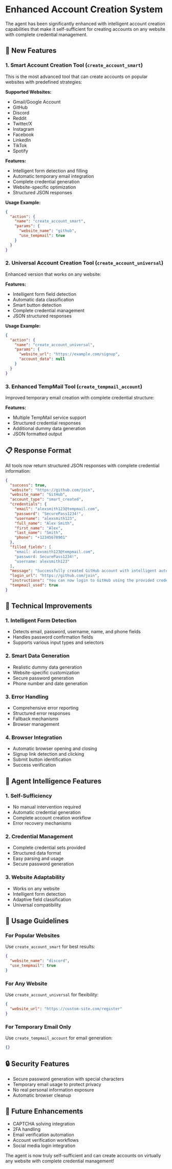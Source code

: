 # Enhanced Account Creation System

The agent has been significantly enhanced with intelligent account creation capabilities that make it self-sufficient for creating accounts on any website with complete credential management.

## 🚀 New Features

### 1. Smart Account Creation Tool (`create_account_smart`)

This is the most advanced tool that can create accounts on popular websites with predefined strategies:

**Supported Websites:**
- Gmail/Google Account
- GitHub
- Discord
- Reddit
- Twitter/X
- Instagram
- Facebook
- LinkedIn
- TikTok
- Spotify

**Features:**
- Intelligent form detection and filling
- Automatic temporary email integration
- Complete credential generation
- Website-specific optimization
- Structured JSON responses

**Usage Example:**
```json
{
  "action": {
    "name": "create_account_smart",
    "params": {
      "website_name": "github",
      "use_tempmail": true
    }
  }
}
```

### 2. Universal Account Creation Tool (`create_account_universal`)

Enhanced version that works on any website:

**Features:**
- Intelligent form field detection
- Automatic data classification
- Smart button detection
- Complete credential management
- JSON structured responses

**Usage Example:**
```json
{
  "action": {
    "name": "create_account_universal",
    "params": {
      "website_url": "https://example.com/signup",
      "account_data": null
    }
  }
}
```

### 3. Enhanced TempMail Tool (`create_tempmail_account`)

Improved temporary email creation with complete credential structure:

**Features:**
- Multiple TempMail service support
- Structured credential responses
- Additional dummy data generation
- JSON formatted output

## 📋 Response Format

All tools now return structured JSON responses with complete credential information:

```json
{
  "success": true,
  "website": "https://github.com/join",
  "website_name": "GitHub",
  "account_type": "smart_created",
  "credentials": {
    "email": "alexsmith123@tempmail.com",
    "password": "SecurePass1234!",
    "username": "alexsmith123",
    "full_name": "Alex Smith",
    "first_name": "Alex",
    "last_name": "Smith",
    "phone": "+12345678901"
  },
  "filled_fields": [
    "email: alexsmith123@tempmail.com",
    "password: SecurePass1234!",
    "username: alexsmith123"
  ],
  "message": "Successfully created GitHub account with intelligent automation",
  "login_url": "https://github.com/join",
  "instructions": "You can now login to GitHub using the provided credentials",
  "tempmail_used": true
}
```

## 🔧 Technical Improvements

### 1. Intelligent Form Detection
- Detects email, password, username, name, and phone fields
- Handles password confirmation fields
- Supports various input types and selectors

### 2. Smart Data Generation
- Realistic dummy data generation
- Website-specific customization
- Secure password generation
- Phone number and date generation

### 3. Error Handling
- Comprehensive error reporting
- Structured error responses
- Fallback mechanisms
- Browser management

### 4. Browser Integration
- Automatic browser opening and closing
- Signup link detection and clicking
- Submit button identification
- Success verification

## 🎯 Agent Intelligence Features

### 1. Self-Sufficiency
- No manual intervention required
- Automatic credential generation
- Complete account creation workflow
- Error recovery mechanisms

### 2. Credential Management
- Complete credential sets provided
- Structured data format
- Easy parsing and usage
- Secure password generation

### 3. Website Adaptability
- Works on any website
- Intelligent form detection
- Adaptive field classification
- Universal compatibility

## 📝 Usage Guidelines

### For Popular Websites
Use `create_account_smart` for best results:
```json
{
  "website_name": "discord",
  "use_tempmail": true
}
```

### For Any Website
Use `create_account_universal` for flexibility:
```json
{
  "website_url": "https://custom-site.com/register"
}
```

### For Temporary Email Only
Use `create_tempmail_account` for email generation:
```json
{}
```

## 🔒 Security Features

- Secure password generation with special characters
- Temporary email usage to protect privacy
- No real personal information exposure
- Automatic browser cleanup

## 🚀 Future Enhancements

- CAPTCHA solving integration
- 2FA handling
- Email verification automation
- Account verification workflows
- Social media login integration

The agent is now truly self-sufficient and can create accounts on virtually any website with complete credential management!
